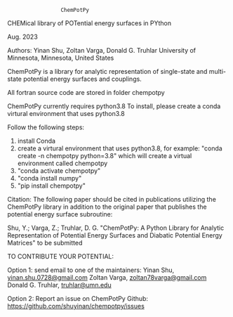                      ChemPotPy                           
CHEMical library of POTential energy surfaces in PYthon 

Aug. 2023

Authors: Yinan Shu, Zoltan Varga, Donald G. Truhlar
University of Minnesota, Minnesota, United States

ChemPotPy is a library for analytic representation of single-state 
and multi-state potential energy surfaces and couplings. 

All fortran source code are stored in folder chempotpy
 
ChemPotPy currently requires python3.8
To install, please create a conda virtural environment that uses python3.8

Follow the following steps:
1. install Conda 
2. create a virtural environment that uses python3.8, for example:
   "conda create -n chempotpy python=3.8"
   which will create a virtual environment called chempotpy
3. "conda activate chempotpy"
4. "conda install numpy"
5. "pip install chempotpy"

Citation: 
The following paper should be cited in publications utilizing the
ChemPotPy library in addition to the original paper that publishes 
the potential energy surface subroutine:

Shu, Y.; Varga, Z.; Truhlar, D. G.
"ChemPotPy: A Python Library for Analytic Representation of Potential 
Energy Surfaces and Diabatic Potential Energy Matrices"
to be submitted


TO CONTRIBUTE YOUR POTENTIAL:

Option 1:
send email to one of the maintainers:
Yinan Shu, yinan.shu.0728@gmail.com
Zoltan Varga, zoltan78varga@gmail.com
Donald G. Truhlar, truhlar@umn.edu

Option 2:
Report an issue on ChemPotPy Github:
https://github.com/shuyinan/chempotpy/issues
